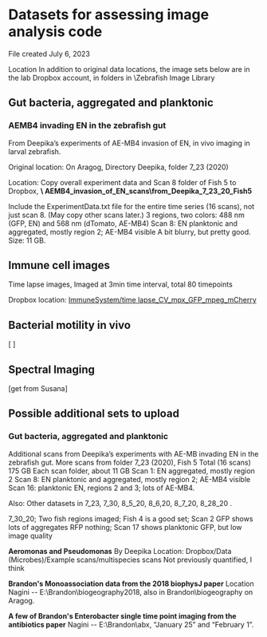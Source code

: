 # Datasets for assessing image analysis code

File created July 6, 2023

Location
In addition to original data locations, the image sets below are in the lab Dropbox account, in folders in \Zebrafish Image Library


## Gut bacteria, aggregated and planktonic

### AEMB4 invading EN in the zebrafish gut
From Deepika’s experiments of AE-MB4 invasion of EN, in vivo imaging in larval zebrafish.

Original location: On Aragog, Directory Deepika, folder 7_23 (2020)

Location: Copy overall experiment data and Scan 8 folder of Fish 5 to Dropbox, **\ AEMB4_invasion_of_EN_scans\from_Deepika_7_23_20_Fish5**

Include the ExperimentData.txt file for the entire time series (16 scans), not just scan 8.
(May copy other scans later.)
3 regions, two colors: 488 nm (GFP, EN) and 568 nm (dTomato, AE-MB4)
Scan 8: EN planktonic and aggregated, mostly region 2; AE-MB4 visible
A bit blurry, but pretty good.
Size: 11 GB.


## Immune cell images

Time lapse images, Imaged at 3min time interval, total 80 timepoints

Dropbox location: [ImmuneSystem/time lapse_CV_mpx_GFP_mpeg_mCherry](https://www.dropbox.com/home/Zebrafish%20Image%20Library/ImmuneSystem/time%20lapse_CV_mpx_GFP_mpeg_mCherry)


## Bacterial motility in vivo

[  ]

## Spectral Imaging

[get from Susana]


## Possible additional sets to upload

### Gut bacteria, aggregated and planktonic

Additional scans from Deepika’s experiments with AE-MB invading EN in the zebrafish gut.
More scans from folder 7_23 (2020), Fish 5
Total (16 scans) 175 GB
Each scan folder, about 11 GB
Scan 1: EN aggregated, mostly region 2
Scan 8: EN planktonic and aggregated, mostly region 2; AE-MB4 visible
Scan 16: planktonic EN, regions 2 and 3; lots of AE-MB4.

Also: Other datasets in 7_23, 7_30, 8_5_20, 8_6,20, 8_7_20, 8_28_20 .

7_30_20; Two fish regions imaged; Fish 4 is a good set;  Scan 2 GFP shows lots of aggregates RFP nothing; Scan 17 shows planktonic GFP, but low image quality

**Aeromonas and Pseudomonas**
By Deepika
Location: Dropbox/Data (Microbes)/Example scans/multispecies scans
Not previously quantified, I think

**Brandon's Monoassociation data from the 2018 biophysJ paper**
Location  Nagini -- E:\Brandon\biogeography2018, also in Brandon\biogeography on Aragog.


**A few of Brandon's Enterobacter single time point imaging from the antibiotics paper**
Nagini -- E:\Brandon\abx, “January 25” and “February 1”.